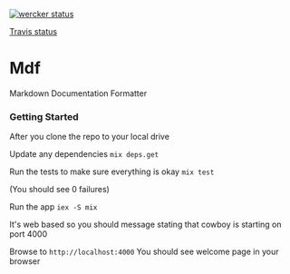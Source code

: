 [![wercker status](https://app.wercker.com/status/7b94119993c0b6042ecadb8911be941c/m "wercker status")](https://app.wercker.com/project/bykey/7b94119993c0b6042ecadb8911be941c)

[Travis status](https://travis-ci.org/brainfarmer/mdf.svg?branch=jgs-heroku-deploy)

Mdf
===

Markdown Documentation Formatter

### Getting Started

After you clone the repo to your local drive

Update any dependencies
`mix deps.get`

Run the tests to make sure everything is okay
`mix test`

(You should see 0 failures)

Run the app 
`iex -S mix`

It's web based so you should message stating that cowboy is starting on port
4000

Browse to `http://localhost:4000`
You should see welcome page in your browser
